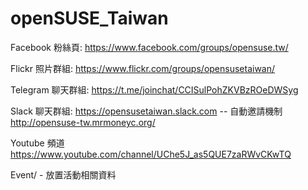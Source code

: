 ﻿# openSUSE_Taiwan

Facebook 粉絲頁: https://www.facebook.com/groups/opensuse.tw/

Flickr 照片群組: https://www.flickr.com/groups/opensusetaiwan/

Telegram 聊天群組: https://t.me/joinchat/CCISulPohZKVBzROeDWSyg

Slack 聊天群組: https://opensusetaiwan.slack.com
  -- 自動邀請機制 http://opensuse-tw.mrmoneyc.org/

Youtube 頻道 https://www.youtube.com/channel/UChe5J_as5QUE7zaRWvCKwTQ

Event/ - 放置活動相關資料
